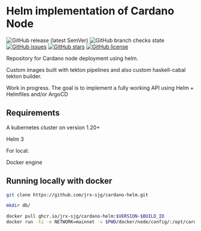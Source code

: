 # Helm implementation of Cardano Node

![GitHub release (latest SemVer)](https://img.shields.io/github/v/release/jrx-sjg/cardano-helm)
![GitHub branch checks state](https://img.shields.io/github/checks-status/jrx-sjg/cardano-helm/main)
[![GitHub issues](https://img.shields.io/github/issues/jrx-sjg/cardano-helm)](https://github.com/jrx-sjg/cardano-helm/issues)
[![GitHub stars](https://img.shields.io/github/stars/jrx-sjg/cardano-helm)](https://github.com/jrx-sjg/cardano-helm/stargazers?style=social)
[![GitHub license](https://img.shields.io/github/license/jrx-sjg/cardano-helm)](https://github.com/jrx-sjg/cardano-helm/blob/main/LICENSE)

Repository for Cardano node deployment using helm.

Custom images built with tekton pipelines and also custom haskell-cabal tekton builder. 

Work in progress. The goal is to implement a fully working API using Helm + Helmfiles and/or ArgoCD

## Requirements

A kubernetes cluster on version 1.20+

Helm 3

For local:

Docker engine

## Running locally with docker

```bash
git clone https://github.com/jrx-sjg/cardano-helm.git

mkdir db/

docker pull ghcr.io/jrx-sjg/cardano-helm:$VERSION-$BUILD_ID
docker run -ti -e NETWORK=mainnet -v $PWD/docker/node/config/:/opt/cardano/files -v $PWD/db/:/opt/cardano/db ghcr.io/jrx-sjg/cardano-helm:$VERSION-$BUILD_ID
```
